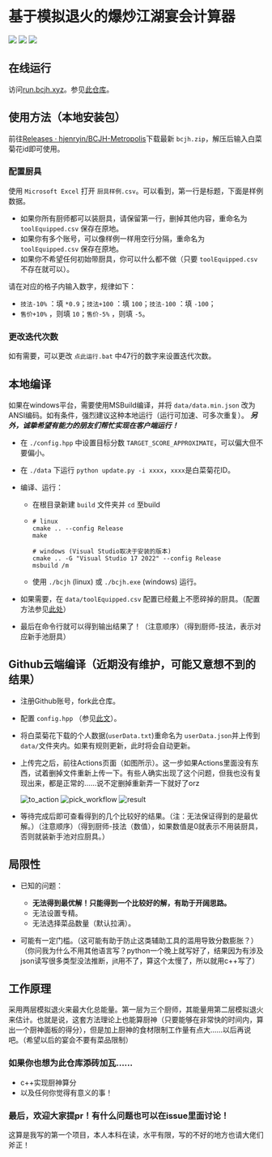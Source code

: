 # 基于模拟退火的爆炒江湖宴会计算器

![](https://img.shields.io/github/downloads/hjenryin/BCJH-Metropolis/total) ![](https://img.shields.io/github/forks/hjenryin/BCJH-Metropolis) ![](https://img.shields.io/github/stars/hjenryin/BCJH-Metropolis)

## 在线运行

访问[run.bcjh.xyz](run.bcjh.xyz)。参见[此仓库](https://github.com/yuwenxifan/BCJH-Metropolis-html)。

## 使用方法（本地安装包）

前往[Releases · hjenryin/BCJH-Metropolis](https://github.com/hjenryin/BCJH-Metropolis/releases)下载最新 `bcjh.zip`，解压后输入白菜菊花id即可使用。

### 配置厨具

使用 `Microsoft Excel` 打开 `厨具样例.csv`。可以看到，第一行是标题，下面是样例数据。

- 如果你所有厨师都可以装厨具，请保留第一行，删掉其他内容，重命名为 `toolEquipped.csv` 保存在原地。
- 如果你有多个账号，可以像样例一样用空行分隔，重命名为 `toolEquipped.csv` 保存在原地。
- 如果你不希望任何初始带厨具，你可以什么都不做（只要 `toolEquipped.csv` 不存在就可以）。

请在对应的格子内输入数字，规律如下：

- `技法-10%` ：填 `*0.9`；`技法+100` ：填 `100`；`技法-100` ：填 `-100`；
- `售价+10%` ，则填 `10`；`售价-5%` ，则填 `-5`。

### 更改迭代次数

如有需要，可以更改 `点此运行.bat` 中47行的数字来设置迭代次数。

## 本地编译

如果在windows平台，需要使用MSBuild编译，并将 `data/data.min.json` 改为ANSI编码。如有条件，强烈建议这种本地运行（运行可加速、可多次重复）。
_**另外，诚挚希望有能力的朋友们帮忙实现在客户端运行！**_

- 在 `./config.hpp` 中设置目标分数 `TARGET_SCORE_APPROXIMATE`，可以偏大但不要偏小。
- 在 `./data` 下运行 `python update.py -i xxxx`，`xxxx`是白菜菊花ID。
- 编译、运行：

  - 在根目录新建 `build` 文件夹并 `cd` 至build
  - ```
    # linux
    cmake .. --config Release 
    make

    # windows (Visual Studio取决于安装的版本)
    cmake .. -G "Visual Studio 17 2022" --config Release
    msbuild /m
    ```
  - 使用 `./bcjh` (linux) 或 `./bcjh.exe` (windows) 运行。
- 如果需要，在 `data/toolEquipped.csv` 配置已经戴上不愿碎掉的厨具。（配置方法参见[此处](https://github.com/hjenryin/BCJH-Metropolis#配置厨具)）
- 最后在命令行就可以得到输出结果了！（注意顺序）（得到厨师-技法，表示对应新手池厨具）

## Github云端编译（近期没有维护，可能又意想不到的结果）

- 注册Github账号，fork此仓库。
- 配置 `config.hpp` （参见[此文](https://github.com/hjenryin/BCJH-Metropolis/blob/main/assets/config.md)）。
- 将白菜菊花下载的个人数据(`userData.txt`)重命名为 `userData.json`并上传到 `data/`文件夹内。如果有规则更新，此时将会自动更新。
- 上传完之后，前往Actions页面（如图所示）。这一步如果Actions里面没有东西，试着删掉文件重新上传一下。有些人确实出现了这个问题，但我也没有复现出来，都是正常的……说不定删掉重新弄一下就好了orz

  ![to_action](assets/to_action.png)
  ![pick_workflow](assets/pick_workflow.png)
  ![result](assets/result.png)
- 等待完成后即可查看得到的几个比较好的结果。（注：无法保证得到的是最优解。）（注意顺序）（得到厨师-技法（数值），如果数值是0就表示不用装厨具，否则就装新手池对应厨具。）

## 局限性

- 已知的问题：

  - **无法得到最优解！只能得到一个比较好的解，有助于开阔思路。**
  - 无法设置专精。
  - 无法选择菜品数量（默认拉满）。
- 可能有一定门槛。（这可能有助于防止这类辅助工具的滥用导致分数膨胀？）（你问我为什么不用其他语言写？python一个晚上就写好了，结果因为有涉及json读写很多类型没法推断，jit用不了，算这个太慢了，所以就用c++写了）

## 工作原理

采用两层模拟退火来最大化总能量。第一层为三个厨师，其能量用第二层模拟退火来估计。也就是说，这套方法理论上也能算厨神（只要能够在非常快的时间内，算出一个厨神面板的得分），但是加上厨神的食材限制工作量有点大……以后再说吧。（希望以后的宴会不要有菜品限制）

### 如果你也想为此仓库添砖加瓦……

- c++实现厨神算分
- 以及任何你觉得有意义的事！

### 最后，欢迎大家提pr！有什么问题也可以在issue里面讨论！

这算是我写的第一个项目，本人本科在读，水平有限，写的不好的地方也请大佬们斧正！
